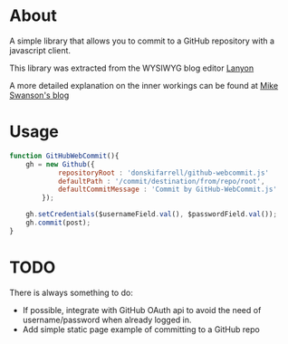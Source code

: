 # About

A simple library that allows you to commit to a GitHub repository with a javascript client.

This library was extracted from the WYSIWYG blog editor [Lanyon](https://github.com/swanson/lanyon)

A more detailed explanation on the inner workings can be found at [Mike Swanson's blog](http://swanson.github.com/blog/2011/07/23/digging-around-the-github-api-take-2.html)

# Usage

```javascript
function GitHubWebCommit(){
  	gh = new Github({
  			repositoryRoot : 'donskifarrell/github-webcommit.js'
			defaultPath : '/commit/destination/from/repo/root',
			defaultCommitMessage : 'Commit by GitHub-WebCommit.js'
		});

    gh.setCredentials($usernameField.val(), $passwordField.val());
    gh.commit(post);
}
```

# TODO

There is always something to do:

* If possible, integrate with GitHub OAuth api to avoid the need of username/password when already logged in.
* Add simple static page example of committing to a GitHub repo
